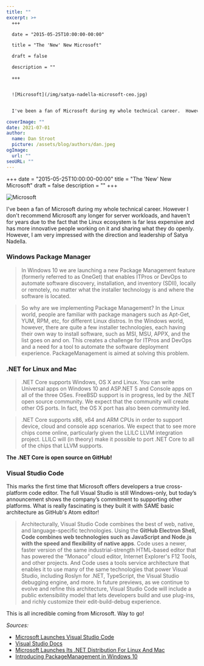 ```yaml
---
title: ""
excerpt: >+
  +++

  date = "2015-05-25T10:00:00-00:00"

  title = "The 'New' New Microsoft"

  draft = false

  description = ""

  +++


  ![Microsoft](/img/satya-nadella-microsoft-ceo.jpg)


  I've been a fan of Microsoft during my whole technical career.  However I don't recommend Microsoft any longer for server workloads, and haven't for years due to the fact that the Linux ecosystem is far less expensive and has more innovative people working on it and sharing what they do openly. However, I am very impressed with the direction and leadership of Satya Nadella.

coverImage: ""
date: 2021-07-01
author:
  name: Dan Stroot
  picture: /assets/blog/authors/dan.jpeg
ogImage:
  url: ""
seoURL: ""
---
```

+++
date = "2015-05-25T10:00:00-00:00"
title = "The 'New' New Microsoft"
draft = false
description = ""
+++

![Microsoft](/img/satya-nadella-microsoft-ceo.jpg)

I've been a fan of Microsoft during my whole technical career.  However I don't recommend Microsoft any longer for server workloads, and haven't for years due to the fact that the Linux ecosystem is far less expensive and has more innovative people working on it and sharing what they do openly. However, I am very impressed with the direction and leadership of Satya Nadella.

<!--more-->

### Windows Package Manager

>In Windows 10 we are launching a new Package Management feature (formerly referred to as OneGet) that enables ITPros or DevOps to automate software discovery, installation, and inventory (SDII), locally or remotely, no matter what the installer technology is and where the software is located.

>So why are we implementing Package Management? In the Linux world, people are familiar with package managers such as Apt-Get, YUM, RPM, etc, for different Linux distros.  In the Windows world, however, there are quite a few installer technologies, each having their own way to install software, such as MSI, MSU, APPX, and the list goes on and on. This creates a challenge for ITPros and DevOps and a need for a tool to automate the software deployment experience.  PackageManagement is aimed at solving this problem.

### .NET for Linux and Mac

>.NET Core supports Windows, OS X and Linux. You can write Universal apps on Windows 10 and ASP.NET 5 and Console apps on all of the three OSes. FreeBSD support is in progress, led by the .NET open source community. We expect that the community will create other OS ports. In fact, the OS X port has also been community led.

>.NET Core supports x86, x64 and ARM CPUs in order to support device, cloud and console app scenarios. We expect that to see more chips come online, particularly given the LLILC LLVM integration project. LLILC will (in theory) make it possible to port .NET Core to all of the chips that LLVM supports.

**The .NET Core is open source on GitHub!**

### Visual Studio Code

This marks the first time that Microsoft offers developers a true cross-platform code editor. The full Visual Studio is still Windows-only, but today’s announcement shows the company’s commitment to supporting other platforms.  What is really fascinating is they built it with SAME basic architecture as GitHub's Atom editor!

> Architecturally, Visual Studio Code combines the best of web, native, and language-specific technologies. Using the **GitHub Electron Shell, Code combines web technologies such as JavaScript and Node.js with the speed and flexibility of native apps**. Code uses a newer, faster version of the same industrial-strength HTML-based editor that has powered the “Monaco” cloud editor, Internet Explorer's F12 Tools, and other projects. And Code uses a tools service architecture that enables it to use many of the same technologies that power Visual Studio, including Roslyn for .NET, TypeScript, the Visual Studio debugging engine, and more. In future previews, as we continue to evolve and refine this architecture, Visual Studio Code will include a public extensibility model that lets developers build and use plug-ins, and richly customize their edit-build-debug experience.

This is all incredible coming from Microsoft.  Way to go!

_Sources:_

* [Microsoft Launches Visual Studio Code](http://techcrunch.com/2015/04/29/microsoft-shocks-the-world-with-visual-studio-code-a-free-code-editor-for-os-x-linux-and-windows/)
* [Visual Studio Docs](https://code.visualstudio.com/Docs)
* [Microsoft Launches Its .NET Distribution For Linux And Mac](http://techcrunch.com/2015/04/29/microsoft-launches-its-net-distribution-for-linux-and-mac/)
* [Introducing PackageManagement in Windows 10](http://blogs.technet.com/b/packagemanagement/archive/2015/04/29/introducing-packagemanagement-in-windows-10.aspx)
